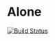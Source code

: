 # Alone

[![Build Status](https://travis-ci.org/timrwood/alone.png?branch=master)](https://travis-ci.org/timrwood/alone)
